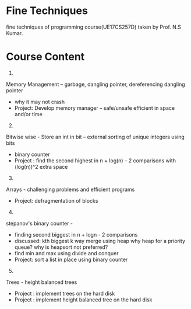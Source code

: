 # Fine Techniques
fine techniques of programming 
course(UE17CS257D) taken by Prof. N.S Kumar.

# Course Content

1.
Memory Management – garbage, dangling pointer, dereferencing dangling pointer
- why it may not crash
- Project: Develop memory manager – safe/unsafe efficient in space and/or time

2.
Bitwise wise - Store an int in bit
– external sorting of unique integers using bits
- binary counter
- Project : find the second highest in n + log(n) – 2 comparisons with (log(n))^2 extra space

3.
Arrays - challenging problems and efficient programs
- Project: defragmentation of blocks

4.
stepanov's binary counter - 
- finding second biggest in n + logn - 2 comparisons
- discussed:
kth biggest
k way merge using heap
why heap for a priority queue?
why is heapsort not preferred?
- find min and max using divide and conquer
- Project: sort a list in place using binary counter

5.
Trees -  height balanced trees
- Project : implement trees on the hard disk
- Project : implement height balanced tree on the hard disk

